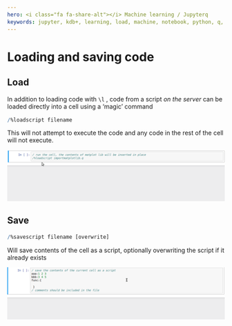 ```yaml
---
hero: <i class="fa fa-share-alt"></i> Machine learning / Jupyterq
keywords: jupyter, kdb+, learning, load, machine, notebook, python, q, save
---
```


# Loading and saving code


## Load

In addition to loading code with `\l` , code from a script _on the server_ can be loaded directly into a cell using a ‘magic’ command

```q
/%loadscript filename
```

This will not attempt to execute the code and any code in the rest of the cell will not execute.

![loading](img/loadscript.gif "Loading scripts inline")


## Save

```q
/%savescript filename [overwrite]
```

Will save contents of the cell as a script, optionally overwriting the script if it already exists

![saving](img/savescript.gif "Saving code as script")

